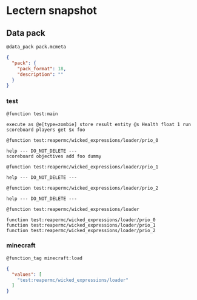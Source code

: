 # Lectern snapshot

## Data pack

`@data_pack pack.mcmeta`

```json
{
  "pack": {
    "pack_format": 18,
    "description": ""
  }
}
```

### test

`@function test:main`

```mcfunction
execute as @e[type=zombie] store result entity @s Health float 1 run scoreboard players get $x foo
```

`@function test:reapermc/wicked_expressions/loader/prio_0`

```mcfunction
help --- DO_NOT_DELETE ---
scoreboard objectives add foo dummy
```

`@function test:reapermc/wicked_expressions/loader/prio_1`

```mcfunction
help --- DO_NOT_DELETE ---
```

`@function test:reapermc/wicked_expressions/loader/prio_2`

```mcfunction
help --- DO_NOT_DELETE ---
```

`@function test:reapermc/wicked_expressions/loader`

```mcfunction
function test:reapermc/wicked_expressions/loader/prio_0
function test:reapermc/wicked_expressions/loader/prio_1
function test:reapermc/wicked_expressions/loader/prio_2
```

### minecraft

`@function_tag minecraft:load`

```json
{
  "values": [
    "test:reapermc/wicked_expressions/loader"
  ]
}
```
